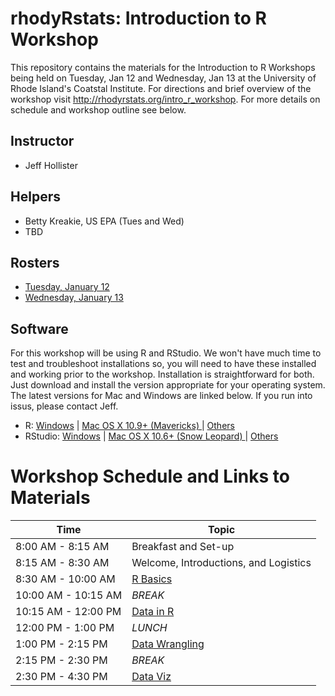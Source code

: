 # rhodyRstats: Introduction to R Workshop

This repository contains the materials for the Introduction to R Workshops being
held on Tuesday, Jan 12 and Wednesday, Jan 13 at the University of Rhode Island's
Coatstal Institute.  For directions and brief overview of the workshop visit
<http://rhodyrstats.org/intro_r_workshop>. For more details on schedule and 
workshop outline see below.

## Instructor
 - Jeff Hollister
 
## Helpers
 - Betty Kreakie, US EPA (Tues and Wed) 
 - TBD

## Rosters

 - [Tuesday, January 12](tuesday_roster.md)
 - [Wednesday, January 13](wednesday_roster.md)
 
## Software 

For this workshop will be using R and RStudio. We won't have much time to test 
and troubleshoot installations so, you will need to have these installed and 
working prior to the workshop.  Installation is straightforward for both.  Just
download and install the version appropriate for your operating system.  The 
latest versions for Mac and Windows are linked below.  If you run into issus, 
please contact Jeff.

- R: [Windows](https://cran.r-project.org/bin/windows/base/R-3.2.3-win.exe) | [Mac OS X 10.9+ (Mavericks) ](https://cran.r-project.org/bin/macosx/R-3.2.3.pkg) |  [Others](https://cran.r-project.org/)
- RStudio: [Windows](https://download1.rstudio.org/RStudio-0.99.491.exe) | [Mac OS X 10.6+ (Snow Leopard) ](https://download1.rstudio.org/RStudio-0.99.491.dmg) |  [Others](https://www.rstudio.com/products/rstudio/download/)

# Workshop Schedule and Links to Materials

| Time                | Topic                                     | 
| ------------------- | ----------------------------------------- | 
| 8:00 AM - 8:15 AM   | Breakfast and Set-up                      |
| 8:15 AM - 8:30 AM   | Welcome, Introductions, and Logistics     |
| 8:30 AM - 10:00 AM  | [R Basics](lessons/01_basics.md)          | 
| 10:00 AM - 10:15 AM | *BREAK*                                   |
| 10:15 AM - 12:00 PM | [Data in R](lessons/02_data.md)           |       
| 12:00 PM - 1:00 PM  | *LUNCH*                                   |
| 1:00 PM - 2:15 PM   | [Data Wrangling](lessons/03_wrangling.md) |
| 2:15 PM - 2:30 PM   | *BREAK*                                   |
| 2:30 PM - 4:30 PM   | [Data Viz](lessons/04_viz.md)             |


